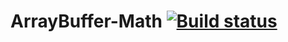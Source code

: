 # ArrayBuffer-Math  [![Build status](https://ci.appveyor.com/api/projects/status/jm502kjb3jtqyhe2?svg=true)](https://ci.appveyor.com/project/Meg-mila/arraybuffer-math)
